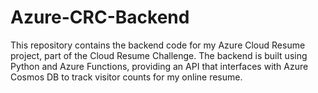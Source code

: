 # Azure-CRC-Backend
This repository contains the backend code for my Azure Cloud Resume project, part of the Cloud Resume Challenge. The backend is built using Python and Azure Functions, providing an API that interfaces with Azure Cosmos DB to track visitor counts for my online resume.
